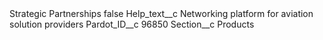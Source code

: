 <?xml version="1.0" encoding="UTF-8"?>
<CustomMetadata xmlns="http://soap.sforce.com/2006/04/metadata" xmlns:xsi="http://www.w3.org/2001/XMLSchema-instance" xmlns:xsd="http://www.w3.org/2001/XMLSchema">
    <label>Strategic Partnerships</label>
    <protected>false</protected>
    <values>
        <field>Help_text__c</field>
        <value xsi:type="xsd:string">Networking platform for aviation solution providers</value>
    </values>
    <values>
        <field>Pardot_ID__c</field>
        <value xsi:type="xsd:string">96850</value>
    </values>
    <values>
        <field>Section__c</field>
        <value xsi:type="xsd:string">Products</value>
    </values>
</CustomMetadata>
